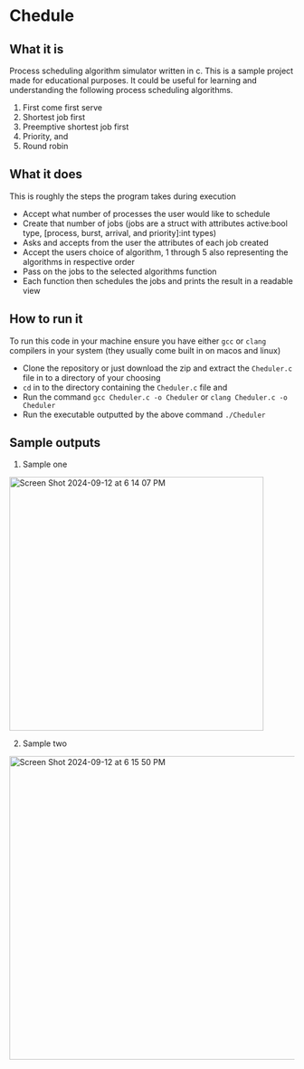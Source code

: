 # Chedule
## What it is
Process scheduling algorithm simulator written in c. This is a sample project made for educational purposes. It could be useful for learning and understanding the following process scheduling algorithms.
1. First come first serve
2. Shortest job first
3. Preemptive shortest job first
4. Priority, and
5. Round robin
## What it does
This is roughly the steps the program takes during execution
- Accept what number of processes the user would like to schedule
- Create that number of jobs (jobs are a struct with attributes active:bool type, [process, burst, arrival, and priority]:int types)
- Asks and accepts from the user the attributes of each job created
- Accept the users choice of algorithm, 1 through 5 also representing the algorithms in respective order
- Pass on the jobs to the selected algorithms function
- Each function then schedules the jobs and prints the result in a readable view
## How to run it
To run this code in your machine ensure you have either ```gcc``` or ```clang``` compilers in your system (they usually come built in on macos and linux)
- Clone the repository or just download the zip and extract the ```Cheduler.c``` file in to a directory of your choosing
- ```cd``` in to the directory containing the ```Cheduler.c``` file and
- Run the command ```gcc Cheduler.c -o Cheduler``` or ```clang Cheduler.c -o Cheduler```
- Run the executable outputted by the above command ``./Cheduler``
## Sample outputs
1. Sample one
<img width="449" alt="Screen Shot 2024-09-12 at 6 14 07 PM" src="https://github.com/user-attachments/assets/6b578b5c-92ee-4555-91c6-353e772346dd">

2. Sample two
<img width="537" alt="Screen Shot 2024-09-12 at 6 15 50 PM" src="https://github.com/user-attachments/assets/b8a2995c-0a56-468a-a482-257ac61c1f34">

